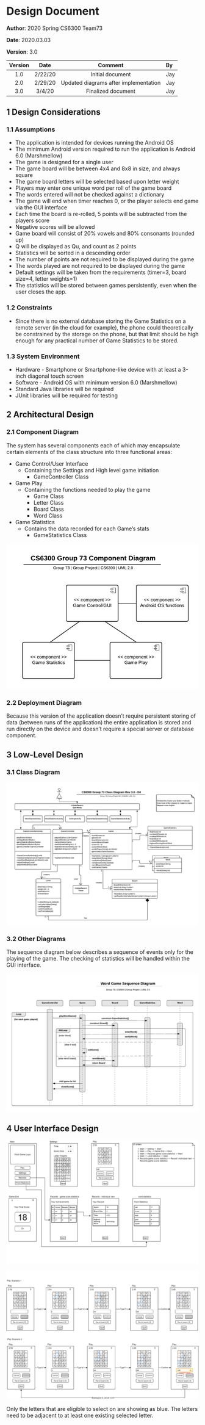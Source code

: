 # Design Document

**Author**: 2020 Spring CS6300 Team73

**Date**: 2020.03.03

**Version**: 3.0

| Version | Date    | Comment  | By |
| :----: | :-----------: | :-----------:|:----
| 1.0 | 2/22/20 | Initial document | Jay
| 2.0 | 2/29/20 | Updated diagrams after implementation | Jay
| 3.0 | 3/4/20 | Finalized document | Jay

## 1 Design Considerations

### 1.1 Assumptions

* The application is intended for devices running the Android OS
* The minimum Android version required to run the application is Android 6.0 (Marshmellow)
* The game is designed for a single user
* The game board will be between 4x4 and 8x8 in size, and always square
* The game board letters will be selected based upon letter weight
* Players may enter one unique word per roll of the game board
* The words entered will not be checked against a dictionary
* The game will end when timer reaches 0, or the player selects end game via the GUI interface
* Each time the board is re-rolled, 5 points will be subtracted from the players score
* Negative scores will be allowed
* Game board will consist of 20% vowels and 80% consonants (rounded up)
* Q will be displayed as Qu, and count as 2 points
* Statistics will be sorted in a descending order
* The number of points are not required to be displayed during the game
* The words played are not required to be displayed during the game
* Default settings will be taken from the requirements (timer=3, board size=4, letter weights=1)
* The statistics will be stored between games persistently, even when the user closes the app.

### 1.2 Constraints

* Since there is no external database storing the Game Statistics on a remote server (in the cloud for example), the phone could theoretically be constrained by the storage on the phone, but that limit should be high enough for any practical number of Game Statistics to be stored.

### 1.3 System Environment

* Hardware - Smartphone or Smartphone-like device with at least a 3-inch diagonal touch screen
* Software - Android OS with minimum version 6.0 (Marshmellow)
* Standard Java libraries will be required
* JUnit libraries will be required for testing

## 2 Architectural Design

### 2.1 Component Diagram

The system has several components each of which may encapsulate certain elements of the class structure into three functional areas:

* Game Control/User Interface
  * Containing the Settings and High level game initiation
     * GameController Class
* Game Play
  * Containing the functions needed to play the game
    * Game Class
    * Letter Class
    * Board Class
    * Word Class
* Game Statistics
  * Contains the data recorded for each Game’s stats
    * GameStatistics Class

![Image of Component Diagram](./images/component-diagram.png)

### 2.2 Deployment Diagram

Because this version of the application doesn’t require persistent storing of data (between runs of the application) the entire application is stored and run directly on the device and doesn’t require a special server or database component.

## 3 Low-Level Design

### 3.1 Class Diagram

![Image of Design](../Design-Team/images/team-design-D4.png)

### 3.2 Other Diagrams

The sequence diagram below describes a sequence of events only for the playing of the game. The checking of statistics will be handled within the GUI interface.

![Image of Sequence Diagram](./images/sequence-diagram.png)

## 4 User Interface Design

![Image of GUI Diagram](./images/ui-diagram1.png)

![Image of GUI Diagram](./images/ui-diagram2.png)

Only the letters that are eligible to select on are showing as blue. The letters need to be adjacent to at least one existing selected letter.
